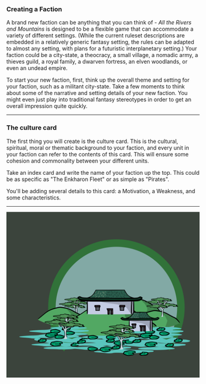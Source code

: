 ### Creating a Faction

A brand new faction can be anything that you can think of - _All the Rivers and Mountains_ is designed to be a flexible game that can accommodate a variety of different settings.  (While the current ruleset descriptions are embedded in a relatively generic fantasy setting, the rules can be adapted to almost any setting, with plans for a futuristic interplanetary setting.)  Your faction could be a city-state, a theocracy, a small village, a nomadic army, a thieves guild, a royal family, a dwarven fortress, an elven woodlands, or even an undead empire.

To start your new faction, first, think up the overall theme and setting for your faction, such as a militant city-state.  Take a few moments to think about some of the narrative and setting details of your new faction.  You might even just play into traditional fantasy stereotypes in order to get an overall impression quite quickly.

---

### The culture card

The first thing you will create is the culture card.  This is the cultural, spiritual, moral or thematic background to your faction, and every unit in your faction can refer to the contents of this card.  This will ensure some cohesion and commonality between your different units.

Take an index card and write the name of your faction up the top.  This could be as specific as "The Enkharon Fleet" or as simple as "Pirates".

You'll be adding several details to this card: a Motivation, a Weakness, and some characteristics.

---

![Town|40](/content/media/rpg/towngreen.png)

